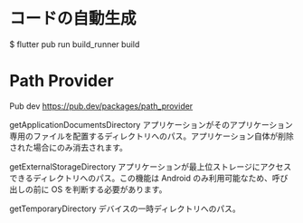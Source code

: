 # コードの自動生成

$ flutter pub run build_runner build


# Path Provider

Pub dev
https://pub.dev/packages/path_provider


getApplicationDocumentsDirectory
アプリケーションがそのアプリケーション専用のファイルを配置するディレクトリへのパス。アプリケーション自体が削除された場合にのみ消去されます。

getExternalStorageDirectory
アプリケーションが最上位ストレージにアクセスできるディレクトリへのパス。この機能は Android のみ利用可能なため、呼び出しの前に OS を判断する必要があります。

getTemporaryDirectory
デバイスの一時ディレクトリへのパス。

